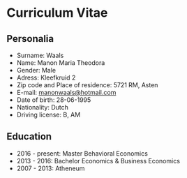 Curriculum Vitae
=================
Personalia
-------------
* Surname: Waals
* Name: Manon Maria Theodora
* Gender: Male
* Adress: Kleefkruid 2
* Zip code and Place of residence: 5721 RM, Asten
* E-mail: manonwaals@hotmail.com
* Date of birth: 28-06-1995
* Nationality: Dutch
* Driving license: B, AM

Education
----------
* 2016 - present: Master Behavioral Economics
* 2013 - 2016: Bachelor Economics & Business Economics
* 2007 - 2013: Atheneum
